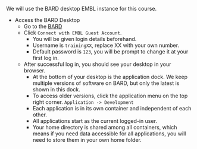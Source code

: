 We will use the BARD desktop EMBL instance for this course.

- Access the BARD Desktop
    - Go to the [BARD](https://bard-external.embl.de)
    - Click `Connect with EMBL Guest Account`.
        - You will be given login details beforehand.
        - Username is `trainingXX`, replace XX with your own number.
        - Default password is `123`, you will be prompt to change it at your first log in.
    - After successful log in, you should see your desktop in your browser.
        - At the bottom of your desktop is the application dock. We keep multiple versions of software on BARD, but only the latest is shown in this dock.
        - To access older versions, click the application menu on the top right corner. `Application -> Development`
        - Each application is in its own container and independent of each other.
        - All applications start as the current logged-in user.
        - Your home directory is shared among all containers, which means if you need data accessible for all applications, you will need to store them in your own home folder.

